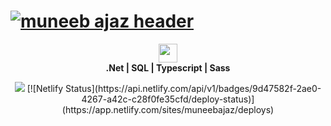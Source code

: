 # [![muneeb ajaz header](https://mianmuneebajaz.cf/assets/img/header.jpg?c=1)](https://mianmuneebajaz.cf)
<p align='center'>
<a href="https://www.linkedin.com/in/mianmuneebajaz/" target="_blank"><img height="30" src="https://mianmuneebajaz.cf/assets/img/Linkedin-logo.png"></a>
<br/>
<strong>.Net | SQL | Typescript | Sass </strong>
</p>  
<p align="center">
  <img  src="https://visitor-badge.glitch.me/badge?page_id=mianmuneebajaz">
  [![Netlify Status](https://api.netlify.com/api/v1/badges/9d47582f-2ae0-4267-a42c-c28f0fe35cfd/deploy-status)](https://app.netlify.com/sites/muneebajaz/deploys)
</p>
